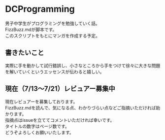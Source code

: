 # DCProgramming

男子中学生がプログラミングを勉強していく話。  
FizzBuzz.mdが脚本です。  
このスクリプトをもとにマンガを作成する予定。  

## 書きたいこと
実際に手を動かして試行錯誤し、小さなところから手をつけて徐々に大きな問題を解いていくというエッセンスが伝わると嬉しい。

## 現在（7/13〜7/21）レビュアー募集中
現在レビュアーを募集しております。  
FizzBuzz.mdを読んで、気になる点、わかりづらい点などご指摘いただければ助かります。  
指摘点はissueを立ててコメントいただければ幸いです。  
タイトルの数字はページ数です。  
どうぞよろしくお願いいたします。
